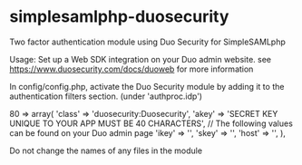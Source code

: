 simplesamlphp-duosecurity
=========================

Two factor authentication module using Duo Security for SimpleSAMLphp

Usage:
Set up a Web SDK integration on your Duo admin website.
see https://www.duosecurity.com/docs/duoweb for more information

In config/config.php, activate the Duo Security module by adding it to the
authentication filters section. (under 'authproc.idp')

80 => array(
            'class' => 'duosecurity:Duosecurity',
            'akey' => 'SECRET KEY UNIQUE TO YOUR APP MUST BE 40 CHARACTERS',
            // The following values can be found on your Duo admin page
            'ikey' => '',
            'skey' => '',
            'host' => '',
        ),

Do not change the names of any files in the module
